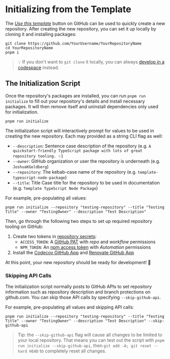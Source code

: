 # Initializing from the Template

The [_Use this template_](https://github.com/JoshuaKGoldberg/template-typescript-node-package/generate) button on GitHub can be used to quickly create a new repository.
After creating the new repository, you can set it up locally by cloning it and installing packages:

```shell
git clone https://github.com/YourUsername/YourRepositoryName
cd YourRepositoryName
pnpm i
```

> 💡 If you don't want to `git clone` it locally, you can always [develop in a codespace](https://docs.github.com/en/codespaces/developing-in-codespaces/developing-in-a-codespace) instead.

## The Initialization Script

Once the repository's packages are installed, you can run `pnpm run initialize` to fill out your repository's details and install necessary packages.
It will then remove itself and uninstall dependencies only used for initialization.

```shell
pnpm run initialize
```

The initialization script will interactively prompt for values to be used in creating the new repository.
Each may provided as a string CLI flag as well:

- `--description`: Sentence case description of the repository (e.g. `A quickstart-friendly TypeScript package with lots of great repository tooling. ✨`)
- `--owner`: GitHub organization or user the repository is underneath (e.g. `JoshuaKGoldberg`)
- `--repository`: The kebab-case name of the repository (e.g. `template-typescript-node-package`)
- `--title`: Title Case title for the repository to be used in documentation (e.g. `Template TypeScript Node Package`)

For example, pre-populating all values:

```shell
pnpm run initialize --repository "testing-repository" --title "Testing Title" --owner "TestingOwner" --description "Test Description"
```

Then, go through the following two steps to set up required repository tooling on GitHub:

1. Create two tokens in [repository secrets](https://docs.github.com/en/actions/security-guides/encrypted-secrets):
   - `ACCESS_TOKEN`: A [GitHub PAT](https://github.com/settings/tokens/new) with _repo_ and _workflow_ permissions
   - `NPM_TOKEN`: An [npm access token](https://docs.npmjs.com/creating-and-viewing-access-tokens/) with _Automation_ permissions
2. Install the [Codecov GitHub App](https://github.com/marketplace/codecov) and [Renovate GitHub App](https://github.com/marketplace/renovate)

At this point, your new repository should be ready for development! 🥳

### Skipping API Calls

The initialization script normally posts to GitHub APIs to set repository information such as repository description and branch protections on github.com.
You can skip those API calls by specifying `--skip-github-api`.

For example, pre-populating all values and skipping API calls:

```shell
pnpm run initialize --repository "testing-repository" --title "Testing Title" --owner "TestingOwner" --description "Test Description" --skip-github-api
```

> Tip: the `--skip-github-api` flag will cause all changes to be limited to your local repository.
> That means you can test out the script with `pnpm run initialize --skip-github-api`, then `git add -A; git reset --hard HEAD` to completely reset all changes.
